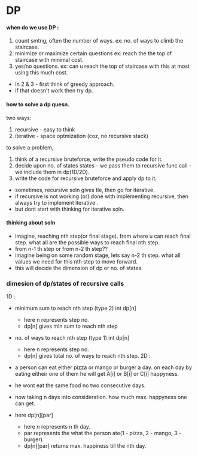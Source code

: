 # DP 

#### when do we use DP :

1. count smtng, often the number of ways.
   ex: no. of ways to climb the staircase.
2. minimize or maximize certain questions
   ex: reach the the top of staircase with minimal cost. 
3. yes/no questions. 
   ex: can u reach the top of staircase with this at most using this much cost.


- In 2 & 3 - first think of greedy approach.
- if that doesn't work then try dp.

#### how to solve a dp quesn.

two ways:

1. recursive - easy to think
2. iterative - space optmization (coz, no recursive stack)

to solve a problem,
1. think of a recursive bruteforce, write the pseudo code for it. 
2. decide upon no. of states
   states - we pass them to recursive func call
          - we include them in dp(1D/2D).
3. write the code for recursive bruteforce and apply dp to it.


- sometimes, recursive soln gives tle, then go for iterative.
- if recursive is not working (or) done with implementing recursive, then always try to implement iterative . 
- but dont start with thinking for iterative soln.
  

#### thinking about soln

- imagine, reaching nth step(or final stage). from where u can reach final step. what all are the possible ways to reach final nth step.
- from n-1 th step or from n-2 th step??
  <br>
- imagine being on some random stage, lets say n-2 th step. what all values we need for this nth step to move forward.
- this will decide the dimension of dp or no. of states.


### dimesion of dp/states of recursive calls

1D :
- minimum sum to reach nth step (type 2)
  int dp[n]
  - here n represents step no.
  - dp[n] gives min sum to reach nth step
- no. of ways to reach nth step (type 1)
  int dp[n]
  - here n represents step no.
  - dp[n] gives total no. of ways to reach nth step.
2D :
- a person can eat either pizza or mango or burger a day. on each day by eating eitheir one of them he will get A[i] or B[i] or C[i] happyness. 
- he wont eat the same food no two consecutive days.
- now taking n days into consideration. how much max. happyness one can get.

- here dp[n][par] 
  - here n represents n th day.
  - par represents the what the person ate(1 - pizza, 2 - mango, 3 - burger)
  - dp[n][par] returns max. happiness till the nth day.

  

